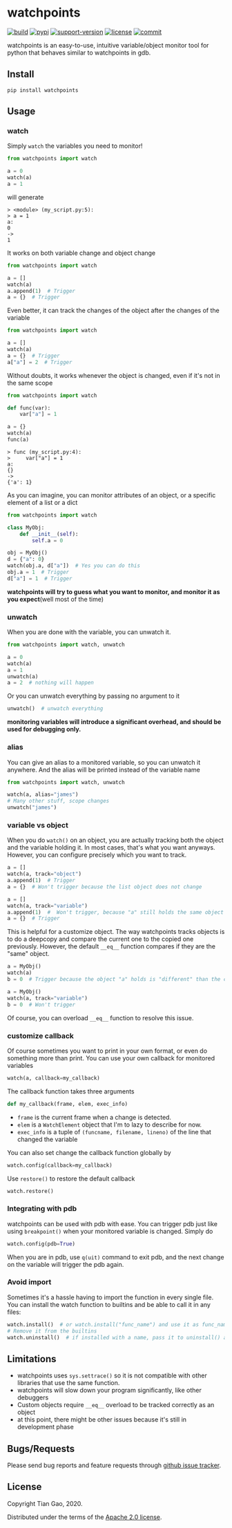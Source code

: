 # watchpoints

[![build](https://github.com/gaogaotiantian/watchpoints/workflows/build/badge.svg)](https://github.com/gaogaotiantian/watchpoints/actions?query=workflow%3Abuild)  [![pypi](https://img.shields.io/pypi/v/watchpoints.svg)](https://pypi.org/project/watchpoints/)  [![support-version](https://img.shields.io/pypi/pyversions/watchpoints)](https://img.shields.io/pypi/pyversions/watchpoints)  [![license](https://img.shields.io/github/license/gaogaotiantian/watchpoints)](https://github.com/gaogaotiantian/watchpoints/blob/master/LICENSE)  [![commit](https://img.shields.io/github/last-commit/gaogaotiantian/watchpoints)](https://github.com/gaogaotiantian/watchpoints/commits/master)

watchpoints is an easy-to-use, intuitive variable/object monitor tool for python that behaves similar to watchpoints in gdb.

## Install

```
pip install watchpoints
```

## Usage

### watch

Simply ```watch``` the variables you need to monitor!

```python
from watchpoints import watch

a = 0
watch(a)
a = 1
```

will generate

```
> <module> (my_script.py:5):
> a = 1
a:
0
->
1
```

It works on both variable change and object change

```python
from watchpoints import watch

a = []
watch(a)
a.append(1)  # Trigger
a = {}  # Trigger
```

Even better, it can track the changes of the object after the changes of the variable

```python
from watchpoints import watch

a = []
watch(a)
a = {}  # Trigger
a["a"] = 2  # Trigger
```

Without doubts, it works whenever the object is changed, even if it's not in the same scope

```python
from watchpoints import watch

def func(var):
    var["a"] = 1

a = {}
watch(a)
func(a)
```

```
> func (my_script.py:4):
>     var["a"] = 1
a:
{}
->
{'a': 1}
```

As you can imagine, you can monitor attributes of an object, or a specific element of a list or a dict

```python
from watchpoints import watch

class MyObj:
    def __init__(self):
        self.a = 0

obj = MyObj()
d = {"a": 0}
watch(obj.a, d["a"])  # Yes you can do this
obj.a = 1  # Trigger
d["a"] = 1  # Trigger
```

**watchpoints will try to guess what you want to monitor, and monitor it as you expect**(well most of the time)

### unwatch

When you are done with the variable, you can unwatch it.

```python
from watchpoints import watch, unwatch

a = 0
watch(a)
a = 1
unwatch(a)
a = 2  # nothing will happen
```

Or you can unwatch everything by passing no argument to it

```python
unwatch()  # unwatch everything
```

**monitoring variables will introduce a significant overhead, and should be used for debugging only.**

### alias

You can give an alias to a monitored variable, so you can unwatch it anywhere. And the alias will be printed instead of the variable name
```python
from watchpoints import watch, unwatch

watch(a, alias="james")
# Many other stuff, scope changes
unwatch("james")
```

### variable vs object

When you do ```watch()``` on an object, you are actually tracking both the object and the variable holding it. In most cases, that's what
you want anyways. However, you can configure precisely which you want to track.

```python
a = []
watch(a, track="object")
a.append(1)  # Trigger
a = {}  # Won't trigger because the list object does not change

a = []
watch(a, track="variable")
a.append(1)  #  Won't trigger, because "a" still holds the same object
a = {}  # Trigger
```

This is helpful for a customize object. The way watchpoints tracks objects is to do a deepcopy and compare the current one to the copied
one previously. However, the default ```__eq__``` function compares if they are the "same" object.

```python
a = MyObj()
watch(a)
b = 0  # Trigger because the object "a" holds is "different" than the copied one
```

```python
a = MyObj()
watch(a, track="variable")
b = 0  # Won't trigger
```

Of course, you can overload ```__eq__``` function to resolve this issue.

### customize callback

Of course sometimes you want to print in your own format, or even do something more than print. You can use your own callback for monitored variables

```python
watch(a, callback=my_callback)
```

The callback function takes three arguments

```python
def my_callback(frame, elem, exec_info)
```

* ```frame``` is the current frame when a change is detected.
* ```elem``` is a ```WatchElement``` object that I'm to lazy to describe for now.
* ```exec_info``` is a tuple of ```(funcname, filename, lineno)``` of the line that changed the variable

You can also set change the callback function globally by

```python
watch.config(callback=my_callback)
```

Use ```restore()``` to restore the default callback
```python
watch.restore()
```

### Integrating with pdb

watchpoints can be used with pdb with ease. You can trigger pdb just like using ```breakpoint()``` when
your monitored variable is changed. Simply do

```python
watch.config(pdb=True)
```

When you are in pdb, use ```q(uit)``` command to exit pdb, and the next change on the variable will trigger the pdb again.


### Avoid import

Sometimes it's a hassle having to import the function in every single file. You can install the watch function to builtins
and be able to call it in any files:

```python
watch.install()  # or watch.install("func_name") and use it as func_name()
# Remove it from the builtins
watch.uninstall()  # if installed with a name, pass it to uninstall() as well
```

## Limitations

* watchpoints uses ```sys.settrace()``` so it is not compatible with other libraries that use the same function.
* watchpoints will slow down your program significantly, like other debuggers
* Custom objects require ```__eq__``` overload to be tracked correctly as an object
* at this point, there might be other issues because it's still in development phase

## Bugs/Requests

Please send bug reports and feature requests through [github issue tracker](https://github.com/gaogaotiantian/watchpoints/issues).

## License

Copyright Tian Gao, 2020.

Distributed under the terms of the  [Apache 2.0 license](https://github.com/gaogaotiantian/watchpoints/blob/master/LICENSE).